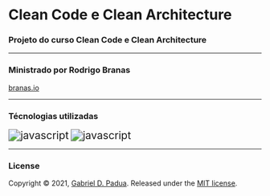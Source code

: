 # Clean Code e Clean Architecture

### Projeto do curso Clean Code e Clean Architecture

---

### Ministrado por Rodrigo Branas

[branas.io](https://app.branas.io/public/products)

---

### Técnologias utilizadas

<img src="https://img.icons8.com/color/48/000000/typescript.png" alt="javascript" style="zoom: 150%;" />

<img src="https://img.icons8.com/color/48/000000/javascript--v1.png" alt="javascript" style="zoom:150%;" />

---

### License

Copyright © 2021, [Gabriel D. Padua](https://github.com/gabrielDpadua21).
Released under the [MIT license](LICENSE).